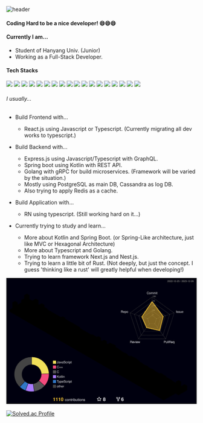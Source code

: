 ![header](https://capsule-render.vercel.app/api?type=slice&color=auto&height=300&section=header&text=Kyum's%20Repository&fontSize=90)
#### Coding Hard to be a nice developer! 😄😄😄

#### Currently I am...
- Student of Hanyang Univ. (Junior)
- Working as a Full-Stack Developer.

#### Tech Stacks
<p>
    <img src="https://img.shields.io/badge/Javascript-F7DF1E?style=flat-square&logo=Javascript&logoColor=323330"/>
    <img src="https://img.shields.io/badge/Typescript-3178C6?style=round-square&logo=Typescript&logoColor=white"/>
    <img src="https://img.shields.io/badge/Go-00ADD8?style=round-square&logo=Go&logoColor=white"/>
    <img src="https://img.shields.io/badge/Kotlin-7F52FF?style=round-square&logo=Kotlin&logoColor=white"/>
    <img src="https://img.shields.io/badge/React-61DAFB?style=round-square&logo=React&logoColor=#000000"/>
    <img src="https://img.shields.io/badge/Svelte-FF3E00?style=round-square&logo=Svelte&logoColor=white"/>
    <img src="https://img.shields.io/badge/Next.js-000000?style=round-square&logo=Next.js&logoColor=white"/>
    <img src="https://img.shields.io/badge/Tailwind_CSS-#6B6D4?style=round-square&logo=tailwindcss&logoColor=white"/>
    <img src="https://img.shields.io/badge/Styled_components-DB7093?style=round-square&logo=styledcomponents&logoColor=white"/>
    <img src="https://img.shields.io/badge/NestJS-E0234E?style=round-square&logo=NestJS&logoColor=white"/>
    <img src="https://img.shields.io/badge/Express-000000?style=round-square&logo=Express&logoColor=white"/>
    <img src="https://img.shields.io/badge/Spring Boot-6DB33F?style=round-square&logo=springboot&logoColor=white"/>
    <img src="https://img.shields.io/badge/Node.js-339933?style=round-square&logo=Node.js&logoColor=white"/>
    <img src="https://img.shields.io/badge/Docker-2496ED?style=round-square&logo=Docker&logoColor=white"/>
    <img src="https://img.shields.io/badge/Nginx-009639?style=round-square&logo=Nginx&logoColor=white"/>
    <img src="https://img.shields.io/badge/Prisma-2D3748?style=round-square&logo=Prisma&logoColor=white"/>
    <img src="https://img.shields.io/badge/GraphQL-E10098?style=round-square&logo=GraphQL&logoColor=white"/>
    <img src="https://img.shields.io/badge/gRPC-5CBCB9?style=round-square&logo=https://github.com/grpc/grpc.io/blob/4ad607130312760348fad636eec1bcd244f353d0/assets/icons/logo.svg&logoColor=white"/>
</p> 

###### I usually...
- Build Frontend with...
    - React.js using Javascript or Typescript. (Currently migrating all dev works to typescript.)
 
- Build Backend with...
    - Express.js using Javascript/Typescript with GraphQL.
    - Spring boot using Kotlin with REST API.
    - Golang with gRPC for build microservices. (Framework will be varied by the situation.)
    - Mostly using PostgreSQL as main DB, Cassandra as log DB.
    - Also trying to apply Redis as a cache.
      
- Build Application with...
    - RN using typescript. (Still working hard on it...)
      
- Currently trying to study and learn...
    - More about Kotlin and Spring Boot. (or Spring-Like architecture, just like MVC or Hexagonal Architecture)
    - More about Typescript and Golang.
    - Trying to learn framework Next.js and Nest.js.
    - Trying to learn a little bit of Rust. (Not deeply, but just the concept. I guess 'thinking like a rust' will greatly helpful when developing!)

![](./profile-3d-contrib/profile-night-rainbow.svg)

[![Solved.ac Profile](http://mazassumnida.wtf/api/v2/generate_badge?boj=myugyin)](https://solved.ac/myugyin/)

<!--
[![Anurag's github stats](https://github-readme-stats.vercel.app/api?username=KyumKyum&count_private=true&theme=synthwave&show_icons=true)](https://github.com/anuraghazra/github-readme-stats)


**KyumKyum/KyumKyum** is a ✨ _special_ ✨ repository because its `README.md` (this file) appears on your GitHub profile.

Here are some ideas to get you started:

- 🔭 I’m currently working on ...
- 🌱 I’m currently learning ...
- 👯 I’m looking to collaborate on ...
- 🤔 I’m looking for help with ...
- 💬 Ask me about ...
- 📫 How to reach me: ...
- 😄 Pronouns: ...
- ⚡ Fun fact: ...
-->
